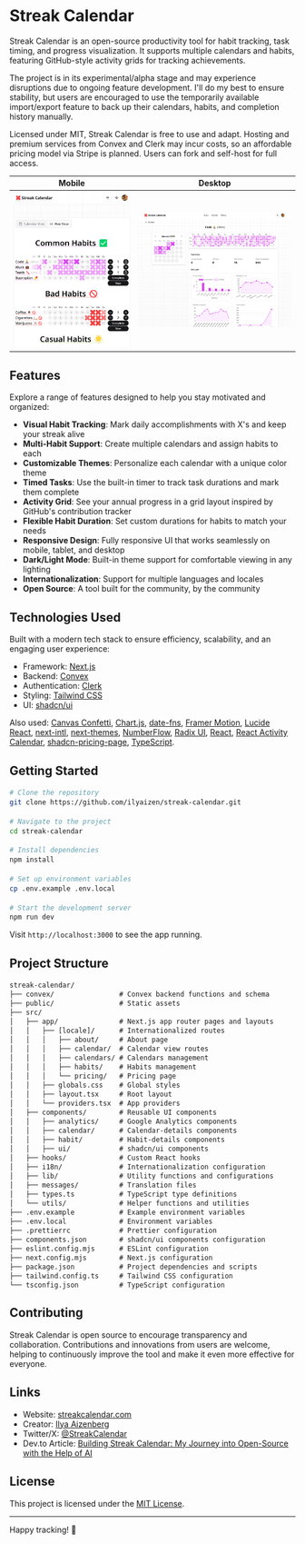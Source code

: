 # Streak Calendar

Streak Calendar is an open-source productivity tool for habit tracking, task timing, and progress visualization. It supports multiple calendars and habits, featuring GitHub-style activity grids for tracking achievements.

The project is in its experimental/alpha stage and may experience disruptions due to ongoing feature development. I'll do my best to ensure stability, but users are encouraged to use the temporarily available import/export feature to back up their calendars, habits, and completion history manually.

Licensed under MIT, Streak Calendar is free to use and adapt. Hosting and premium services from Convex and Clerk may incur costs, so an affordable pricing model via Stripe is planned. Users can fork and self-host for full access.

|                          Mobile                           |                         Desktop                          |
| :-------------------------------------------------------: | :------------------------------------------------------: |
| ![Mobile Calendar Row View](public/new-screen-mobile.png) | ![Destktop Habit Details](public/new-screen-details.png) |

## Features

Explore a range of features designed to help you stay motivated and organized:

- **Visual Habit Tracking**: Mark daily accomplishments with X's and keep your streak alive
- **Multi-Habit Support**: Create multiple calendars and assign habits to each
- **Customizable Themes**: Personalize each calendar with a unique color theme
- **Timed Tasks**: Use the built-in timer to track task durations and mark them complete
- **Activity Grid**: See your annual progress in a grid layout inspired by GitHub's contribution tracker
- **Flexible Habit Duration**: Set custom durations for habits to match your needs
- **Responsive Design**: Fully responsive UI that works seamlessly on mobile, tablet, and desktop
- **Dark/Light Mode**: Built-in theme support for comfortable viewing in any lighting
- **Internationalization**: Support for multiple languages and locales
- **Open Source**: A tool built for the community, by the community

## Technologies Used

Built with a modern tech stack to ensure efficiency, scalability, and an engaging user experience:

- Framework: [Next.js](https://nextjs.org/)
- Backend: [Convex](https://www.convex.dev/)
- Authentication: [Clerk](https://clerk.com/)
- Styling: [Tailwind CSS](https://tailwindcss.com/)
- UI: [shadcn/ui](https://ui.shadcn.com/)

Also used: [Canvas Confetti](https://www.kirilv.com/canvas-confetti/), [Chart.js](https://www.chartjs.org/), [date-fns](https://date-fns.org/), [Framer Motion](https://www.framer.com/motion/), [Lucide React](https://lucide.dev/), [next-intl](https://next-intl-docs.vercel.app/), [next-themes](https://www.npmjs.com/package/next-themes), [NumberFlow](https://number-flow.barvian.me/), [Radix UI](https://www.radix-ui.com/), [React](https://react.dev/), [React Activity Calendar](https://grubersjoe.github.io/react-activity-calendar/), [shadcn-pricing-page](https://github.com/aymanch-03/shadcn-pricing-page), [TypeScript](https://www.typescriptlang.org/).

## Getting Started

```bash
# Clone the repository
git clone https://github.com/ilyaizen/streak-calendar.git

# Navigate to the project
cd streak-calendar

# Install dependencies
npm install

# Set up environment variables
cp .env.example .env.local

# Start the development server
npm run dev
```

Visit `http://localhost:3000` to see the app running.

## Project Structure

```
streak-calendar/
├── convex/                # Convex backend functions and schema
├── public/                # Static assets
├── src/
│   ├── app/               # Next.js app router pages and layouts
│   │   ├── [locale]/      # Internationalized routes
│   │   │   ├── about/     # About page
│   │   │   ├── calendar/  # Calendar view routes
│   │   │   ├── calendars/ # Calendars management
│   │   │   ├── habits/    # Habits management
│   │   │   └── pricing/   # Pricing page
│   │   ├── globals.css    # Global styles
│   │   ├── layout.tsx     # Root layout
│   │   └── providers.tsx  # App providers
│   ├── components/        # Reusable UI components
│   │   ├── analytics/     # Google Analytics components
│   │   ├── calendar/      # Calendar-details components
│   │   ├── habit/         # Habit-details components
│   │   ├── ui/            # shadcn/ui components
│   ├── hooks/             # Custom React hooks
│   ├── i18n/              # Internationalization configuration
│   ├── lib/               # Utility functions and configurations
│   ├── messages/          # Translation files
│   ├── types.ts           # TypeScript type definitions
│   └── utils/             # Helper functions and utilities
├── .env.example           # Example environment variables
├── .env.local             # Environment variables
├── .prettierrc            # Prettier configuration
├── components.json        # shadcn/ui components configuration
├── eslint.config.mjs      # ESLint configuration
├── next.config.mjs        # Next.js configuration
├── package.json           # Project dependencies and scripts
├── tailwind.config.ts     # Tailwind CSS configuration
└── tsconfig.json          # TypeScript configuration
```

## Contributing

Streak Calendar is open source to encourage transparency and collaboration. Contributions and innovations from users are welcome, helping to continuously improve the tool and make it even more effective for everyone.

## Links

- Website: [streakcalendar.com](https://streakcalendar.com)
- Creator: [Ilya Aizenberg](https://github.com/ilyaizen)
- Twitter/X: [@StreakCalendar](https://x.com/StreakCalendar)
- Dev.to Article: [Building Streak Calendar: My Journey into Open-Source with the Help of AI](https://dev.to/ilyaizen/building-streak-calendar-my-journey-into-open-source-with-the-help-of-ai-1hbl)

## License

This project is licensed under the [MIT License](LICENSE).

---

Happy tracking! 🎯
